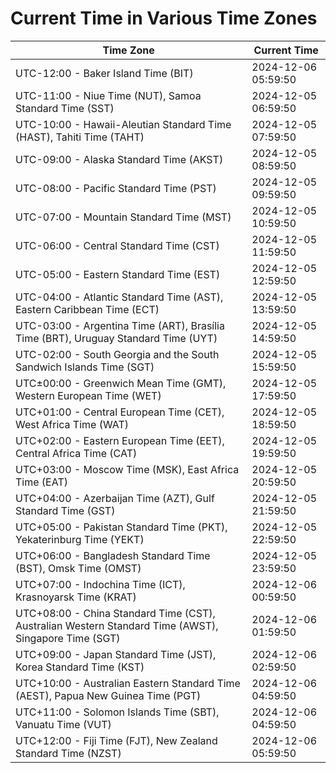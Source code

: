 # Current Time in Various Time Zones

| Time Zone | Current Time |
|-----------|--------------|
| UTC-12:00 - Baker Island Time (BIT) | 2024-12-06 05:59:50 |
| UTC-11:00 - Niue Time (NUT), Samoa Standard Time (SST) | 2024-12-05 06:59:50 |
| UTC-10:00 - Hawaii-Aleutian Standard Time (HAST), Tahiti Time (TAHT) | 2024-12-05 07:59:50 |
| UTC-09:00 - Alaska Standard Time (AKST) | 2024-12-05 08:59:50 |
| UTC-08:00 - Pacific Standard Time (PST) | 2024-12-05 09:59:50 |
| UTC-07:00 - Mountain Standard Time (MST) | 2024-12-05 10:59:50 |
| UTC-06:00 - Central Standard Time (CST) | 2024-12-05 11:59:50 |
| UTC-05:00 - Eastern Standard Time (EST) | 2024-12-05 12:59:50 |
| UTC-04:00 - Atlantic Standard Time (AST), Eastern Caribbean Time (ECT) | 2024-12-05 13:59:50 |
| UTC-03:00 - Argentina Time (ART), Brasília Time (BRT), Uruguay Standard Time (UYT) | 2024-12-05 14:59:50 |
| UTC-02:00 - South Georgia and the South Sandwich Islands Time (SGT) | 2024-12-05 15:59:50 |
| UTC±00:00 - Greenwich Mean Time (GMT), Western European Time (WET) | 2024-12-05 17:59:50 |
| UTC+01:00 - Central European Time (CET), West Africa Time (WAT) | 2024-12-05 18:59:50 |
| UTC+02:00 - Eastern European Time (EET), Central Africa Time (CAT) | 2024-12-05 19:59:50 |
| UTC+03:00 - Moscow Time (MSK), East Africa Time (EAT) | 2024-12-05 20:59:50 |
| UTC+04:00 - Azerbaijan Time (AZT), Gulf Standard Time (GST) | 2024-12-05 21:59:50 |
| UTC+05:00 - Pakistan Standard Time (PKT), Yekaterinburg Time (YEKT) | 2024-12-05 22:59:50 |
| UTC+06:00 - Bangladesh Standard Time (BST), Omsk Time (OMST) | 2024-12-05 23:59:50 |
| UTC+07:00 - Indochina Time (ICT), Krasnoyarsk Time (KRAT) | 2024-12-06 00:59:50 |
| UTC+08:00 - China Standard Time (CST), Australian Western Standard Time (AWST), Singapore Time (SGT) | 2024-12-06 01:59:50 |
| UTC+09:00 - Japan Standard Time (JST), Korea Standard Time (KST) | 2024-12-06 02:59:50 |
| UTC+10:00 - Australian Eastern Standard Time (AEST), Papua New Guinea Time (PGT) | 2024-12-06 04:59:50 |
| UTC+11:00 - Solomon Islands Time (SBT), Vanuatu Time (VUT) | 2024-12-06 04:59:50 |
| UTC+12:00 - Fiji Time (FJT), New Zealand Standard Time (NZST) | 2024-12-06 05:59:50 |
